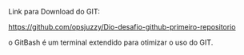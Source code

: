 Link para Download do GIT:

https://github.com/opsjuzzy/Dio-desafio-github-primeiro-repositorio

o GitBash é um terminal extendido para otimizar o uso do GIT.